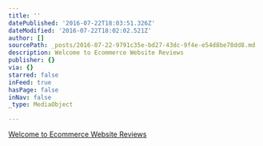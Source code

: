 ```yaml
---
title: ''
datePublished: '2016-07-22T18:03:51.326Z'
dateModified: '2016-07-22T18:02:02.521Z'
author: []
sourcePath: _posts/2016-07-22-9791c35e-bd27-43dc-9f4e-e54d8be78dd8.md
description: Welcome to Ecommerce Website Reviews
publisher: {}
via: {}
starred: false
inFeed: true
hasPage: false
inNav: false
_type: MediaObject

---
```

[Welcome to Ecommerce Website Reviews][0]

[0]: http://www.websitebuilderexpert.com/bigcommerce-vs-shopify/